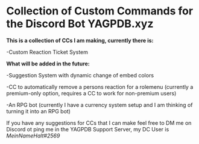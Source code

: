 # Collection of Custom Commands for the Discord Bot YAGPDB.xyz

**This is a collection of CCs I am making, currently there is:**

-Custom Reaction Ticket System

**What will be added in the future:**

-Suggestion System with dynamic change of embed colors

-CC to automatically remove a persons reaction for a rolemenu (currently a premium-only option, requires a CC to work for non-premium users)

-An RPG bot (currently I have a currency system setup and I am thinking of turning it into an RPG bot)


If you have any suggestions for CCs that I can make feel free to DM me on Discord ot ping me in the YAGPDB Support Server, my DC User is *MeinNameHalt#2569*
